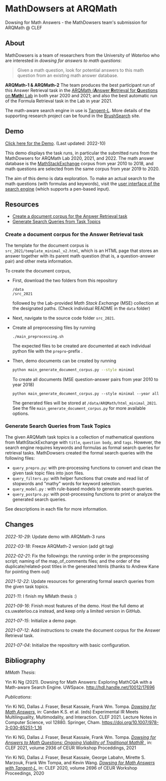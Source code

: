# MathDowsers at ARQMath
Dowsing for Math Answers - the MathDowsers team's submission for ARQMath @ CLEF



## About

MathDowsers is a team of researchers from the University of *Water*loo who are interested in *dowsing for answers to math questions*:

>Given a math question, look for potential answers to this math question from an existing math answer database.

**ARQMath-1 & ARQMath-2** The team produces the best participant run of this Answer Retrieval task in the <a href="https://www.cs.rit.edu/~dprl/ARQMath/" target="_blank">ARQMath (**A**nswer **R**etrieval for **Q**uestions on **Math**) Lab</a> in both year 2020 and 2021; and also the best automatic run of the Formula Retrieval task in the Lab in year 2021.

The math-aware search engine in use is <a href="https://cs.uwaterloo.ca/brushsearch/tangent-l/" target="_blank">Tangent-L</a>. More details of the supporting research project can be found in the <a href="https://cs.uwaterloo.ca/brushsearch/" target="_blank">BrushSearch</a> site.



## Demo

<a href="https://cs.uwaterloo.ca/~yk2ng/MathDowsers-ARQMath/" target="_blank">Click here for the Demo</a>. (Last updated: 2022-10)

This demo displays the task runs, in particular the submitted runs from the MathDowsers for ARQMath Lab 2020, 2021, and 2022. The math answer database is the <a href="https://math.stackexchange.com/" target="_blank">MathStackExchange</a> corpus from year 2010 to 2018, and math questions are selected from the same corpus from year 2019 to 2020.

The aim of this demo is data exploration. To make an actual search to the math questions (with formulas and keywords), visit the <a href="http://mathbrush.cs.uwaterloo.ca/" target="_blank">user interface of the search engine</a> (which supports a pen-based input).



## Resources

- [Create a document corpus for the Answer Retrieval task](#resource_document_corpus)
- [Generate Search Queries from Task Topics](#resource_generate_queries)



### <a name="resource_document_corpus"></a>Create a document corpus for the Answer Retrieval task

The template for the document corpus is `src_2021/template_minimal_v2.html`, which is an HTML page that stores an answer together with its parent math question (that is, a question-answer pair) and other meta information.

To create the document corpus,


- First, download the two folders from this repository

  ```shell
  /data
  /src_2021
  ```

  followed by the Lab-provided *Math Stack Exchange* (MSE) collection at the designated paths. (Check individual README in the `data` folder)

- Next, navigate to the source code folder `src_2021`.

- Create all preprocessing files by running

  ```shell
  ./main_preprocessing.sh
  ```

  The expected files to be created are documented at each individual python file with the `prepro`-prefix .

- Then, demo documents can be created by running

  ```bash
  python main_generate_document_corpus.py --style minimal
  ```

  To create all documents (MSE question-answer pairs from year 2010 to year 2018)

  ```shell
  python main_generate_document_corpus.py --style minimal --year all
  ```

  The generated files will be stored at `/data/ARQMath/html_minimal_2021`. See the file `main_generate_document_corpus.py` for more available options.



### <a name="resource_generate_queries"></a>Generate Search Queries from Task Topics

The given ARQMath task topics is a collection of mathematical questions from MathStackExchange with ``title``, ``question body``, and ``tags``. However, the search engine requires keywords and formulas as formal search queries for retrieval tasks. MathDowsers created the formal search queries with the following files:

- ``query_prepro.py``: with pre-processing functions to convert and clean the given task topic files into json files.
- ``query_filters.py``: with helper functions that create and read list of stopwords and "mathy" words for keyword selection.
- ``query_model.py`` : with rule-based models to generate search queries.
- ``query_postpro.py``: with post-processing functions to print or analyze the generated search queries.

See descriptions in each file for more information.



## Changes

*2022-10-29*: Update demo with ARQMath-3 runs

*2022-03-18*: Freeze ARQMath-2 version (add git tag)

*2022-02-21*: Fix the followings: the running order in the preprocessing script; naming of the map_of_comments files; and the order of the duplicate/related-post titles in the generated htmls (thanks to Andrew Kane for pointing them out)

*2021-12-22*: Update resources for generating formal search queries from the given task topics.

*2021-11*: I finish my MMath thesis :)

*2021-09-16*: Finish most features of the demo. Host the full demo at cs.uwaterloo.ca instead, and keep only a limited version in GitHub.

*2021-07-15*: Initialize a demo page.

*2021-07-12*: Add instructions to create the document corpus for the Answer Retrieval task.

*2021-07-04*: Initialize the repository with basic configuration.



## Bibliography
*MMath Thesis*:

Yin Ki Ng (2021). Dowsing for Math Answers: Exploring MathCQA with a Math-aware Search Engine. UWSpace. http://hdl.handle.net/10012/17696



*Publications*:

Yin Ki NG, Dallas J. Fraser, Besat Kassaie, Frank Wm. Tompa. <i><a href="https://link.springer.com/chapter/10.1007/978-3-030-85251-1_16">Dowsing for Math Answers</a></i>, in: Candan K.S. et al. (eds) Experimental IR Meets Multilinguality, Multimodality, and Interaction. CLEF 2021. Lecture Notes in Computer Science, vol 12880. Springer, Cham. https://doi.org/10.1007/978-3-030-85251-1_16

Yin Ki NG, Dallas J. Fraser, Besat Kassaie, Frank Wm. Tompa. <i><a href="http://ceur-ws.org/Vol-2936/paper-05.pdf" target="_blank"> Dowsing for Answers to Math Questions: Ongoing Viability of Traditional MathIR </a></i>, in: CLEF 2021, volume 2936 of CEUR Workshop Proceddings, 2021

Yin Ki NG, Dallas J. Fraser, Besat Kassaie, George Labahn, Mirette S. Marzouk, Frank Wm Tompa, and Kevin Wang. <i> <a href="http://ceur-ws.org/Vol-2696/paper_167.pdf" target="_blank">Dowsing for Math Answers with Tangent-L</a></i>, in: CLEF 2020, volume 2696 of CEUR Workshop Proceedings, 2020










